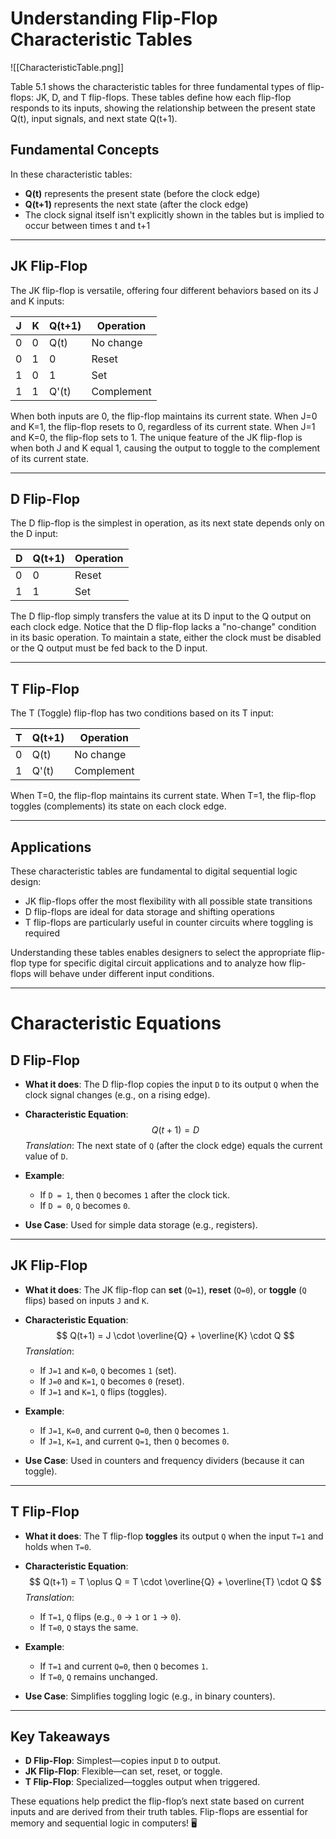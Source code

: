 # Understanding Flip-Flop Characteristic Tables

![[CharacteristicTable.png]]

Table 5.1 shows the characteristic tables for three fundamental types of flip-flops: JK, D, and T flip-flops. These tables define how each flip-flop responds to its inputs, showing the relationship between the present state Q(t), input signals, and next state Q(t+1).

## Fundamental Concepts

In these characteristic tables:
- **Q(t)** represents the present state (before the clock edge)
- **Q(t+1)** represents the next state (after the clock edge)
- The clock signal itself isn't explicitly shown in the tables but is implied to occur between times t and t+1

---

## JK Flip-Flop

The JK flip-flop is versatile, offering four different behaviors based on its J and K inputs:

| J | K | Q(t+1) | Operation   |
|---|---|--------|------------|
| 0 | 0 | Q(t)   | No change  |
| 0 | 1 | 0      | Reset      |
| 1 | 0 | 1      | Set        |
| 1 | 1 | Q'(t)  | Complement |

When both inputs are 0, the flip-flop maintains its current state. When J=0 and K=1, the flip-flop resets to 0, regardless of its current state. When J=1 and K=0, the flip-flop sets to 1. The unique feature of the JK flip-flop is when both J and K equal 1, causing the output to toggle to the complement of its current state.

---

## D Flip-Flop

The D flip-flop is the simplest in operation, as its next state depends only on the D input:

| D | Q(t+1) | Operation |
|---|--------|-----------|
| 0 | 0      | Reset     |
| 1 | 1      | Set       |

The D flip-flop simply transfers the value at its D input to the Q output on each clock edge. Notice that the D flip-flop lacks a "no-change" condition in its basic operation. To maintain a state, either the clock must be disabled or the Q output must be fed back to the D input.

---

## T Flip-Flop

The T (Toggle) flip-flop has two conditions based on its T input:

| T | Q(t+1)  | Operation   |
|---|---------|------------|
| 0 | Q(t)    | No change  |
| 1 | Q'(t)   | Complement |

When T=0, the flip-flop maintains its current state. When T=1, the flip-flop toggles (complements) its state on each clock edge.

---

## Applications

These characteristic tables are fundamental to digital sequential logic design:

- JK flip-flops offer the most flexibility with all possible state transitions
- D flip-flops are ideal for data storage and shifting operations
- T flip-flops are particularly useful in counter circuits where toggling is required

Understanding these tables enables designers to select the appropriate flip-flop type for specific digital circuit applications and to analyze how flip-flops will behave under different input conditions.

---

# Characteristic Equations

## D Flip-Flop

- **What it does**: The D flip-flop copies the input `D` to its output `Q` when the clock signal changes (e.g., on a rising edge).
- **Characteristic Equation**:  
  $$
  Q(t+1) = D
  $$
  *Translation*: The next state of `Q` (after the clock edge) equals the current value of `D`.

- **Example**:
  - If `D = 1`, then `Q` becomes `1` after the clock tick.
  - If `D = 0`, `Q` becomes `0`.
- **Use Case**: Used for simple data storage (e.g., registers).

---

## JK Flip-Flop

- **What it does**: The JK flip-flop can **set** (`Q=1`), **reset** (`Q=0`), or **toggle** (`Q` flips) based on inputs `J` and `K`.
- **Characteristic Equation**:  
  $$
  Q(t+1) = J \cdot \overline{Q} + \overline{K} \cdot Q
  $$
  *Translation*:
  - If `J=1` and `K=0`, `Q` becomes `1` (set).
  - If `J=0` and `K=1`, `Q` becomes `0` (reset).
  - If `J=1` and `K=1`, `Q` flips (toggles).

- **Example**:
  - If `J=1`, `K=0`, and current `Q=0`, then `Q` becomes `1`.
  - If `J=1`, `K=1`, and current `Q=1`, then `Q` becomes `0`.
- **Use Case**: Used in counters and frequency dividers (because it can toggle).

---

## T Flip-Flop

- **What it does**: The T flip-flop **toggles** its output `Q` when the input `T=1` and holds when `T=0`.
- **Characteristic Equation**:  
  $$
  Q(t+1) = T \oplus Q = T \cdot \overline{Q} + \overline{T} \cdot Q
  $$
  *Translation*:
  - If `T=1`, `Q` flips (e.g., `0` → `1` or `1` → `0`).
  - If `T=0`, `Q` stays the same.

- **Example**:
  - If `T=1` and current `Q=0`, then `Q` becomes `1`.
  - If `T=0`, `Q` remains unchanged.
- **Use Case**: Simplifies toggling logic (e.g., in binary counters).

---

## Key Takeaways

- **D Flip-Flop**: Simplest—copies input `D` to output.
- **JK Flip-Flop**: Flexible—can set, reset, or toggle.
- **T Flip-Flop**: Specialized—toggles output when triggered.

These equations help predict the flip-flop’s next state based on current inputs and are derived from their truth tables. Flip-flops are essential for memory and sequential logic in computers! 🖥️


